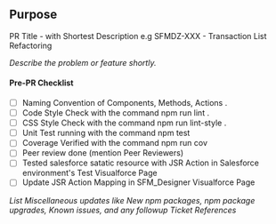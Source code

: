 ## Purpose
PR Title <JIRA Ticket Number> - with Shortest Description e.g SFMDZ-XXX - Transaction List Refactoring

_Describe the problem or feature shortly._

#### Pre-PR Checklist
- [ ] Naming Convention of Components, Methods, Actions .
- [ ] Code Style Check with the command npm run lint .
- [ ] CSS Style Check with the command npm run lint-style .
- [ ] Unit Test running with the command npm test
- [ ] Coverage Verified with the command npm run cov
- [ ] Peer review done (mention Peer Reviewers)
- [ ] Tested salesforce satatic resource with JSR Action in Salesforce environment's Test Visualforce Page
- [ ] Update JSR Action Mapping in SFM_Designer Visualforce Page

_List Miscellaneous updates like New npm packages, npm package upgrades, Known issues, and any followup Ticket References_
